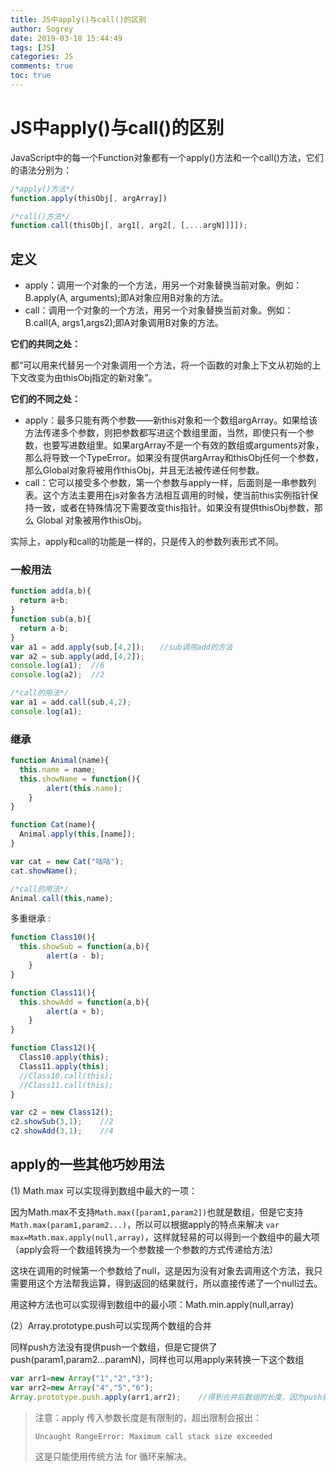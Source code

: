 ```yaml
---
title: JS中apply()与call()的区别
author: Sogrey
date: 2019-03-18 15:44:49
tags: [JS]
categories: JS
comments: true
toc: true
---
```


# JS中apply()与call()的区别

JavaScript中的每一个Function对象都有一个apply()方法和一个call()方法，它们的语法分别为： 

```js
/*apply()方法*/
function.apply(thisObj[, argArray])

/*call()方法*/
function.call(thisObj[, arg1[, arg2[, [,...argN]]]]);
```

<!--more-->

## 定义

- apply：调用一个对象的一个方法，用另一个对象替换当前对象。例如：B.apply(A, arguments);即A对象应用B对象的方法。
- call：调用一个对象的一个方法，用另一个对象替换当前对象。例如：B.call(A, args1,args2);即A对象调用B对象的方法。



**它们的共同之处：**

都“可以用来代替另一个对象调用一个方法，将一个函数的对象上下文从初始的上下文改变为由thisObj指定的新对象”。

**它们的不同之处：**

- apply：最多只能有两个参数——新this对象和一个数组argArray。如果给该方法传递多个参数，则把参数都写进这个数组里面，当然，即使只有一个参数，也要写进数组里。如果argArray不是一个有效的数组或arguments对象，那么将导致一个TypeError。如果没有提供argArray和thisObj任何一个参数，那么Global对象将被用作thisObj，并且无法被传递任何参数。
- call：它可以接受多个参数，第一个参数与apply一样，后面则是一串参数列表。这个方法主要用在js对象各方法相互调用的时候，使当前this实例指针保持一致，或者在特殊情况下需要改变this指针。如果没有提供thisObj参数，那么 Global 对象被用作thisObj。 

实际上，apply和call的功能是一样的，只是传入的参数列表形式不同。

### 一般用法

```js
function add(a,b){
  return a+b;  
}
function sub(a,b){
  return a-b;  
}
var a1 = add.apply(sub,[4,2]);　　//sub调用add的方法
var a2 = sub.apply(add,[4,2]);
console.log(a1);  //6
console.log(a2);  //2

/*call的用法*/
var a1 = add.call(sub,4,2);
console.log(a1);
```

### 继承

```js
function Animal(name){
  this.name = name;
  this.showName = function(){
        alert(this.name);    
    }    
}

function Cat(name){
  Animal.apply(this,[name]);    
}

var cat = new Cat("咕咕");
cat.showName();

/*call的用法*/
Animal.call(this,name);
```

多重继承 :

```js
function Class10(){
  this.showSub = function(a,b){
        alert(a - b);
    }   
}

function Class11(){
  this.showAdd = function(a,b){
        alert(a + b);
    }  
}

function Class12(){
  Class10.apply(this);
  Class11.apply(this);   
  //Class10.call(this);
  //Class11.call(this);  
}

var c2 = new Class12();
c2.showSub(3,1);    //2
c2.showAdd(3,1);    //4
```

## **apply的一些其他巧妙用法**

(1) Math.max 可以实现得到数组中最大的一项： 

因为Math.max不支持`Math.max([param1,param2])`也就是数组，但是它支持`Math.max(param1,param2...)`，所以可以根据apply的特点来解决 `var max=Math.max.apply(null,array)`，这样就轻易的可以得到一个数组中的最大项（apply会将一个数组转换为一个参数接一个参数的方式传递给方法）

这块在调用的时候第一个参数给了null，这是因为没有对象去调用这个方法，我只需要用这个方法帮我运算，得到返回的结果就行，所以直接传递了一个null过去。

用这种方法也可以实现得到数组中的最小项：Math.min.apply(null,array)

(2）Array.prototype.push可以实现两个数组的合并 

同样push方法没有提供push一个数组，但是它提供了push(param1,param2...paramN)，同样也可以用apply来转换一下这个数组 

```js
var arr1=new Array("1","2","3");
var arr2=new Array("4","5","6");
Array.prototype.push.apply(arr1,arr2);    //得到合并后数组的长度，因为push就是返回一个数组的长度
```

> 注意：apply 传入参数长度是有限制的，超出限制会报出：
> ```
> Uncaught RangeError: Maximum call stack size exceeded
> ```
> 这是只能使用传统方法 for 循环来解决。